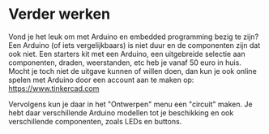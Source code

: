 # Verder werken

Vond je het leuk om met Arduino en embedded programming bezig te zijn? Een Arduino (of iets vergelijkbaars) is niet duur en de componenten zijn dat ook niet. Een starters kit met een Arduino, een uitgebreide selectie aan componenten, draden, weerstanden, etc heb je vanaf 50 euro in huis. Mocht je toch niet de uitgave kunnen of willen doen, dan kun je ook online spelen met Arduino door een account aan te maken op: https://www.tinkercad.com

Vervolgens kun je daar in het "Ontwerpen" menu een "circuit" maken. Je hebt daar verschillende Arduino modellen tot je beschikking en ook verschillende componenten, zoals LEDs en buttons. 

